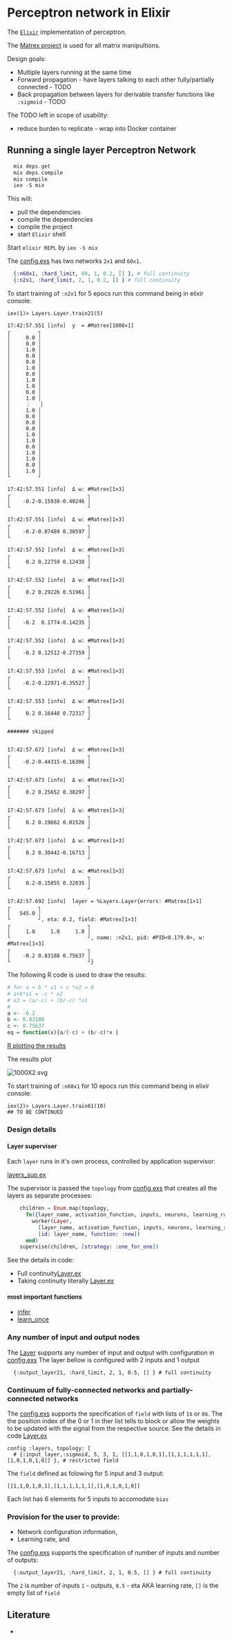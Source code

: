 # Perceptron network in Elixir 

The [`Elixir`](https://elixir-lang.org/) implementation of perceptron.

The [Matrex project](https://github.com/versilov/matrex) is used for all matrix manipultions.

Design goals:
* Multiple layers running at the same time
* Forward propagation -  have layers talking to each other fully/partially connected - TODO
* Back propagation between layers for derivable transfer functions like `:sigmoid` - TODO

The TODO left in scope of usability:
* reduce burden to replicate - wrap into Docker container


## Running a single layer Perceptron Network

```Elixir
  mix deps.get
  mix deps.compile
  mix compile
  iex -S mix
```

This will:
* pull the dependencies
* compile the dependencies
* compile the project
* start `Elixir` shell 

Start `elixir REPL` by `iex -S mix`


The [config.exs](config/config.exs#L14) has two networks `2x1` and `60x1`.

```Elixir
  {:n60x1, :hard_limit, 60, 1, 0.2, [] }, # full continuity
  {:n2x1, :hard_limit, 2, 1, 0.2, [] } # full continuity

 ```

To start training of `:n2x1` for 5 epocs run this command being in elixir console: 

```iex
iex(1)> Layers.Layer.train21(5)

17:42:57.551 [info]  y  = #Matrex[1000×1]
┌         ┐
│     0.0 │
│     0.0 │
│     1.0 │
│     0.0 │
│     0.0 │
│     1.0 │
│     0.0 │
│     1.0 │
│     1.0 │
│     0.0 │
│     1.0 │
│     ⋮   │
│     1.0 │
│     0.0 │
│     0.0 │
│     0.0 │
│     1.0 │
│     1.0 │
│     0.0 │
│     1.0 │
│     1.0 │
│     0.0 │
│     1.0 │
└         ┘
 
17:42:57.551 [info]  Δ w: #Matrex[1×3]
┌                         ┐
│    -0.2-0.15938-0.40246 │
└                         ┘
 
17:42:57.551 [info]  Δ w: #Matrex[1×3]
┌                         ┐
│    -0.2-0.07489 0.30597 │
└                         ┘
 
17:42:57.552 [info]  Δ w: #Matrex[1×3]
┌                         ┐
│     0.2 0.22759 0.12438 │
└                         ┘
 
17:42:57.552 [info]  Δ w: #Matrex[1×3]
┌                         ┐
│     0.2 0.29226 0.51961 │
└                         ┘
 
17:42:57.552 [info]  Δ w: #Matrex[1×3]
┌                         ┐
│    -0.2  0.1774-0.14235 │
└                         ┘
 
17:42:57.552 [info]  Δ w: #Matrex[1×3]
┌                         ┐
│    -0.2 0.12512-0.27359 │
└                         ┘
 
17:42:57.553 [info]  Δ w: #Matrex[1×3]
┌                         ┐
│    -0.2-0.22971-0.35527 │
└                         ┘
 
17:42:57.553 [info]  Δ w: #Matrex[1×3]
┌                         ┐
│     0.2 0.16448 0.72317 │
└                         ┘

####### skipped 


17:42:57.672 [info]  Δ w: #Matrex[1×3]
┌                         ┐
│    -0.2-0.44315-0.16306 │
└                         ┘
 
17:42:57.673 [info]  Δ w: #Matrex[1×3]
┌                         ┐
│     0.2 0.25652 0.38297 │
└                         ┘
 
17:42:57.673 [info]  Δ w: #Matrex[1×3]
┌                         ┐
│     0.2 0.19662 0.01526 │
└                         ┘
 
17:42:57.673 [info]  Δ w: #Matrex[1×3]
┌                         ┐
│     0.2 0.30442-0.16713 │
└                         ┘
 
17:42:57.673 [info]  Δ w: #Matrex[1×3]
┌                         ┐
│     0.2-0.15855 0.32035 │
└                         ┘
 
17:42:57.692 [info]  layer = %Layers.Layer{errors: #Matrex[1×1]
┌         ┐
│   545.0 │
└         ┘, eta: 0.2, field: #Matrex[1×3]
┌                         ┐
│     1.0     1.0     1.0 │
└                         ┘, name: :n2x1, pid: #PID<0.179.0>, w: #Matrex[1×3]
┌                         ┐
│    -0.2 0.83188 0.75637 │
└                         ┘} 
```

The following R code is used to draw the results:

```r
# for a + b * x1 + c *x2 = 0
# a+b*x1 = -c * x2
# x2 = (a/-c) + (b/-c) *x1
# 
a <- -0.2
b <- 0.83188
c <- 0.75637
eq = function(x){a/(-c) + (b/-c)*x }
```

[R plotting the results](3class-dataset.r#L17)


The results plot

![1000X2.svg](1000X2.svg)




To start training of `:n60x1` for 10 epocs run this command being in elixir console: 

```iex
iex(2)> Layers.Layer.train61(10)
## TO BE CONTINUED

```


### Design details

#### Layer superviser
Each `layer` runs in it's own process, controlled by application supervisor:

[layers_sup.ex](lib/layers/layers_sup.ex)

The supervisor is passed the `topology` from [config.exs](config/config.exs#L8) that creates all the layers as separate processes:

```Elixir
    children = Enum.map(topology,
      fn({layer_name, activation_function, inputs, neurons, learning_rate, field}) ->
        worker(Layer,
          [layer_name, activation_function, inputs, neurons, learning_rate, field],
          [id: layer_name, function: :new])
      end)
    supervise(children, [strategy: :one_for_one])

```
See the details in code:
* Full continuity[Layer.ex](lib/layers/layer.ex#L132) 
* Taking continuity literally [Layer.ex](lib/layers/layer.ex#L136) 

#### most important functions

* [infer](lib/layers/layer.ex#L115)
* [learn_once](lib/layers/layer.ex#L103)


### Any number of input and output nodes
The [Layer](lib/layers/layer.ex) supports any number of input and output with configuration in [config.exs](config/config.exs)
The layer bellow is configured with 2 inputs and 1 output 
```
  {:output_layer21, :hard_limit, 2, 1, 0.5, [] } # full continuity
```

### Continuum of fully-connected networks and partially-connected networks
The [config.exs](config/config.exs) supports the specification of `field` with lists of `1`s or `0`s.
The the position index of the 0 or 1 in ther list tells to block or allow the weights to be updated with the signal from the respective source.
See the details in code [Layer.ex](lib/layers/layer.ex#L136)


```
config :layers, topology: [
  # {:input_layer,:sigmoid, 5, 3, 1, [[1,1,0,1,0,1],[1,1,1,1,1,1],[1,0,1,0,1,0]] }, # restricted field
```
The `field` defined as folowing for 5 input and 3 output: 
```
[[1,1,0,1,0,1],[1,1,1,1,1,1],[1,0,1,0,1,0]]
```
Each list has 6 elements for 5 inputs to accomodate `bias`


### Provision for the user to provide:
- Network configuration information,
- Learning rate, and

The [config.exs](config/config.exs) supports the specification of number of inputs and number of outputs:
```
  {:output_layer21, :hard_limit, 2, 1, 0.5, [] } # full continuity
```

The `2` is number of inputs `1` - outputs, `0.5` - eta AKA learning rate, `[]` is the empty list of `field`


## Literature
* 
